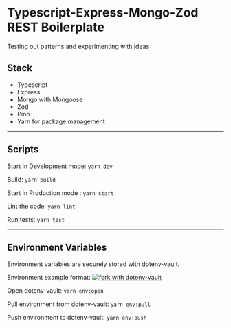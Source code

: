 # Typescript-Express-Mongo-Zod REST Boilerplate

Testing out patterns and experimenting with ideas

## Stack
- Typescript
- Express
- Mongo with Mongoose
- Zod
- Pino
- Yarn for package management

---

## Scripts
Start in Development mode: `yarn dev`

Build: `yarn build`

Start in Production mode : `yarn start`

Lint the code: `yarn lint`

Run tests: `yarn test`

---

## Environment Variables

Environment variables are securely stored with dotenv-vault.

Environment example format: [![fork with dotenv-vault](https://badge.dotenv.org/fork.svg?r=1)](https://vault.dotenv.org/project/vlt_2044fec0a36deab104f24264965c998a51566ae69c87c56d8405e2bc1fde303e/example)

Open dotenv-vault: `yarn env:open`

Pull environment from dotenv-vault: `yarn env:pull`

Push environment to dotenv-vault: `yarn env:push`
